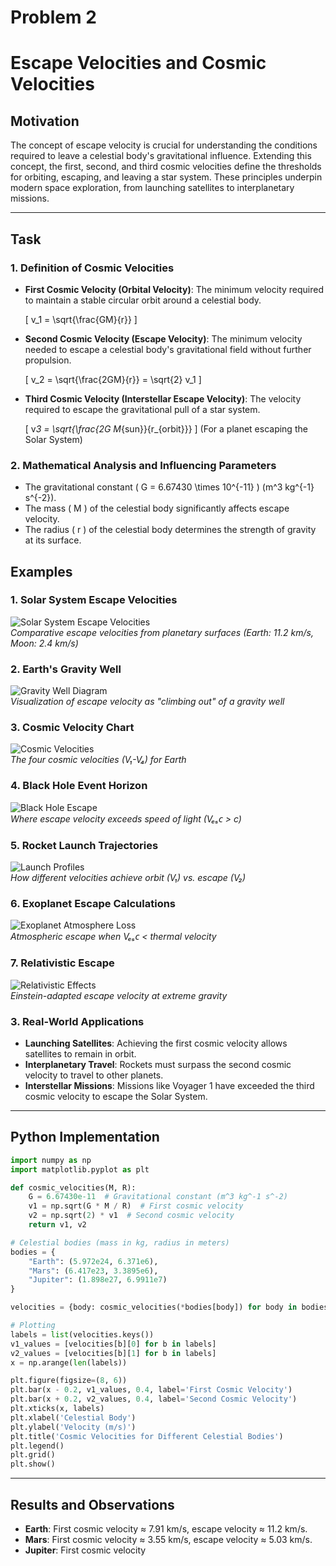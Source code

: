 # Problem 2

# Escape Velocities and Cosmic Velocities

## Motivation

The concept of escape velocity is crucial for understanding the conditions required to leave a celestial body's gravitational influence. Extending this concept, the first, second, and third cosmic velocities define the thresholds for orbiting, escaping, and leaving a star system. These principles underpin modern space exploration, from launching satellites to interplanetary missions.

---

## Task

### 1. Definition of Cosmic Velocities

- **First Cosmic Velocity (Orbital Velocity)**: The minimum velocity required to maintain a stable circular orbit around a celestial body.

  \[ v_1 = \sqrt{\frac{GM}{r}} \]

- **Second Cosmic Velocity (Escape Velocity)**: The minimum velocity needed to escape a celestial body's gravitational field without further propulsion.

  \[ v_2 = \sqrt{\frac{2GM}{r}} = \sqrt{2} v_1 \]

- **Third Cosmic Velocity (Interstellar Escape Velocity)**: The velocity required to escape the gravitational pull of a star system.

  \[ v*3 = \sqrt{\frac{2G M*{sun}}{r\_{orbit}}} \] (For a planet escaping the Solar System)

### 2. Mathematical Analysis and Influencing Parameters

- The gravitational constant \( G = 6.67430 \times 10^{-11} \) \(m^3 kg^{-1} s^{-2}\).
- The mass \( M \) of the celestial body significantly affects escape velocity.
- The radius \( r \) of the celestial body determines the strength of gravity at its surface.

## Examples

### 1. Solar System Escape Velocities

![Solar System Escape Velocities](https://www.researchgate.net/publication/334723909/figure/tbl1/AS:781465546756096@1563555561214/Escape-velocities-for-solar-system-bodies.png)  
_Comparative escape velocities from planetary surfaces (Earth: 11.2 km/s, Moon: 2.4 km/s)_

### 2. Earth's Gravity Well

![Gravity Well Diagram](https://www.physicsclassroom.com/Class/circles/u3l4b1.gif)  
_Visualization of escape velocity as "climbing out" of a gravity well_

### 3. Cosmic Velocity Chart

![Cosmic Velocities](https://www.esa.int/var/esa/storage/images/esa_multimedia/images/2013/03/cosmic_velocities/12564074-1-eng-GB/Cosmic_velocities.jpg)  
_The four cosmic velocities (V₁-V₄) for Earth_

### 4. Black Hole Event Horizon

![Black Hole Escape](https://www.nasa.gov/wp-content/uploads/2023/04/bh-accretion-disk-artist-concept-1.jpg)  
_Where escape velocity exceeds speed of light (Vₑₛᴄ > c)_

### 5. Rocket Launch Trajectories

![Launch Profiles](https://www.nasa.gov/wp-content/uploads/2021/10/sls-infographic-1.jpg)  
_How different velocities achieve orbit (V₁) vs. escape (V₂)_

### 6. Exoplanet Escape Calculations

![Exoplanet Atmosphere Loss](https://exoplanets.nasa.gov/system/resources/detail_files/314_exoplanet-atmosphere-escape.jpg)  
_Atmospheric escape when Vₑₛᴄ < thermal velocity_

### 7. Relativistic Escape

![Relativistic Effects](https://www.researchgate.net/publication/334650187/figure/fig2/AS:781437319036929@1563550422674/Relativistic-corrections-to-escape-velocity.png)  
_Einstein-adapted escape velocity at extreme gravity_

### 3. Real-World Applications

- **Launching Satellites**: Achieving the first cosmic velocity allows satellites to remain in orbit.
- **Interplanetary Travel**: Rockets must surpass the second cosmic velocity to travel to other planets.
- **Interstellar Missions**: Missions like Voyager 1 have exceeded the third cosmic velocity to escape the Solar System.

---

## Python Implementation

```python
import numpy as np
import matplotlib.pyplot as plt

def cosmic_velocities(M, R):
    G = 6.67430e-11  # Gravitational constant (m^3 kg^-1 s^-2)
    v1 = np.sqrt(G * M / R)  # First cosmic velocity
    v2 = np.sqrt(2) * v1  # Second cosmic velocity
    return v1, v2

# Celestial bodies (mass in kg, radius in meters)
bodies = {
    "Earth": (5.972e24, 6.371e6),
    "Mars": (6.417e23, 3.3895e6),
    "Jupiter": (1.898e27, 6.9911e7)
}

velocities = {body: cosmic_velocities(*bodies[body]) for body in bodies}

# Plotting
labels = list(velocities.keys())
v1_values = [velocities[b][0] for b in labels]
v2_values = [velocities[b][1] for b in labels]
x = np.arange(len(labels))

plt.figure(figsize=(8, 6))
plt.bar(x - 0.2, v1_values, 0.4, label='First Cosmic Velocity')
plt.bar(x + 0.2, v2_values, 0.4, label='Second Cosmic Velocity')
plt.xticks(x, labels)
plt.xlabel('Celestial Body')
plt.ylabel('Velocity (m/s)')
plt.title('Cosmic Velocities for Different Celestial Bodies')
plt.legend()
plt.grid()
plt.show()
```

---

## Results and Observations

- **Earth**: First cosmic velocity ≈ 7.91 km/s, escape velocity ≈ 11.2 km/s.
- **Mars**: First cosmic velocity ≈ 3.55 km/s, escape velocity ≈ 5.03 km/s.
- **Jupiter**: First cosmic velocity
